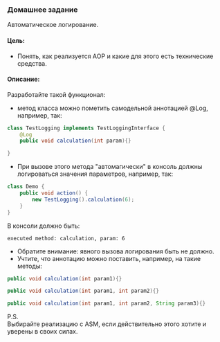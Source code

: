### Домашнее задание
Автоматическое логирование.

#### Цель:
* Понять, как реализуется AOP и какие для этого есть технические средства.

#### Описание:
Разработайте такой функционал:

* метод класса можно пометить самодельной аннотацией @Log, например, так:
```java
class TestLogging implements TestLoggingInterface {
    @Log
    public void calculation(int param){}

}
```
* При вызове этого метода "автомагически" в консоль должны логироваться значения параметров, например, так:
```java
class Demo {
    public void action() {
        new TestLogging().calculation(6);
    }
}
```
В консоли должно быть:
```log
executed method: calculation, param: 6
```
* Обратите внимание: явного вызова логирования быть не должно.
* Учтите, что аннотацию можно поставить, например, на такие методы:
```java
public void calculation(int param1){}

public void calculation(int param1, int param2){}

public void calculation(int param1, int param2, String param3){}
```
P.S.</br>
Выбирайте реализацию с ASM, если действительно этого хотите и уверены в своих силах.
